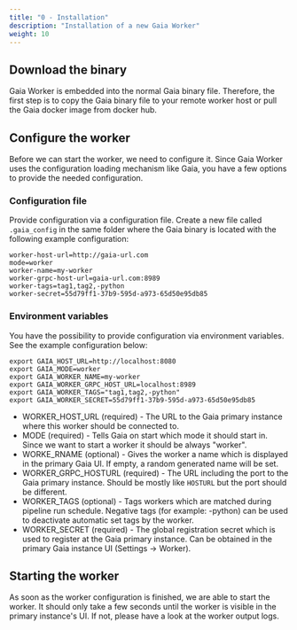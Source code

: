 ```yaml
---
title: "0 - Installation"
description: "Installation of a new Gaia Worker"
weight: 10
---
```


## Download the binary

Gaia Worker is embedded into the normal Gaia binary file. Therefore, the first step is to copy the Gaia binary file to
your remote worker host or pull the Gaia docker image from docker hub.

## Configure the worker

Before we can start the worker, we need to configure it. Since Gaia Worker uses the configuration loading mechanism
like Gaia, you have a few options to provide the needed configuration.


### Configuration file

Provide configuration via a configuration file. Create a new file called `.gaia_config` in the same folder where the
Gaia binary is located with the following example configuration:

```
worker-host-url=http://gaia-url.com
mode=worker
worker-name=my-worker
worker-grpc-host-url=gaia-url.com:8989
worker-tags=tag1,tag2,-python
worker-secret=55d79ff1-37b9-595d-a973-65d50e95db85
```

### Environment variables

You have the possibility to provide configuration via environment variables. See the example configuration below:

```
export GAIA_HOST_URL=http://localhost:8080
export GAIA_MODE=worker
export GAIA_WORKER_NAME=my-worker
export GAIA_WORKER_GRPC_HOST_URL=localhost:8989
export GAIA_WORKER_TAGS="tag1,tag2,-python"
export GAIA_WORKER_SECRET=55d79ff1-37b9-595d-a973-65d50e95db85
```

* WORKER_HOST_URL (required) - The URL to the Gaia primary instance where this worker should be connected to.
* MODE (required) - Tells Gaia on start which mode it should start in. Since we want to start a worker it should be always "worker".
* WORKE_RNAME (optional) - Gives the worker a name which is displayed in the primary Gaia UI. If empty, a random generated name will be set.
* WORKER_GRPC_HOSTURL (required) - The URL including the port to the Gaia primary instance. Should be mostly like `HOSTURL` but the port should be different.
* WORKER_TAGS (optional) - Tags workers which are matched during pipeline run schedule. Negative tags (for example: -python)
can be used to deactivate automatic set tags by the worker.
* WORKER_SECRET (required) - The global registration secret which is used to register at the Gaia primary instance. Can be obtained in the primary Gaia instance UI (Settings -> Worker).

## Starting the worker

As soon as the worker configuration is finished, we are able to start the worker. It should only take a few seconds
until the worker is visible in the primary instance's UI. If not, please have a look at the worker output logs.
